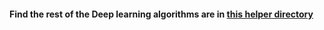 #### Find the rest of the Deep learning algorithms are in **[this helper directory](https://github.com/hogum/ML/tree/master/mlearning/helpers)**
